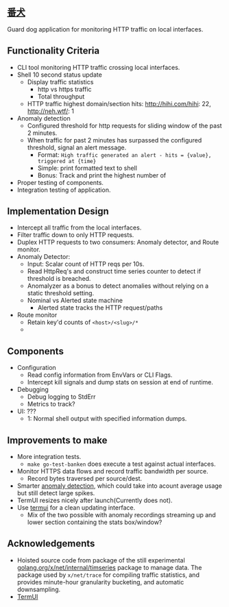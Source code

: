 [番犬](https://jisho.org/word/%E7%95%AA%E7%8A%AC)
------

Guard dog application for monitoring HTTP traffic on local interfaces.




## Functionality Criteria

* CLI tool monitoring HTTP traffic crossing local interfaces.
* Shell 10 second status update
    * Display traffic statistics
        * http vs https traffic
        * Total throughput
    * HTTP traffic highest domain/section hits: http://hihi.com/hihi: 22, http://neh.wtf/: 1
* Anomaly detection
    * Configured threshold for http requests for sliding window of the past 2 minutes.
    * When traffic for past 2 minutes has surpassed the configured threshold, signal an alert message.
        * Format: `High traffic generated an alert - hits = {value}, triggered at {time}`
        * Simple: print formatted text to shell
        * Bonus: Track and print the highest number of 
* Proper testing of components.
* Integration testing of application.

## Implementation Design

* Intercept all traffic from the local interfaces.
* Filter traffic down to only HTTP requests.
* Duplex HTTP requests to two consumers: Anomaly detector, and Route monitor.
* Anomaly Detector:
    * Input: Scalar count of HTTP reqs per 10s.
    * Read HttpReq's and construct time series counter to detect if threshold is breached.
    * Anomalyzer as a bonus to detect anomalies without relying on a static threshold setting.
    * Nominal vs Alerted state machine
        * Alerted state tracks the HTTP request/paths
* Route monitor
    * Retain key'd counts of `<host>/<slug>/*`
    * 

## Components

* Configuration 
    * Read config information from EnvVars or CLI Flags.
    * Intercept kill signals and dump stats on session at end of runtime.
* Debugging
    * Debug logging to StdErr
    * Metrics to track?
* UI: ???
    * 1: Normal shell output with specified information dumps.

## Improvements to make
* More integration tests. 
    * `make go-test-banken` does execute a test against actual interfaces.
* Monitor HTTPS data flows and record traffic bandwidth per source.
    * Record bytes traversed per source/dest.
* Smarter [anomaly detection](https://github.com/lytics/anomalyzer), which could take into acount average usage but still detect large spikes.
* TermUI resizes nicely after launch(Currently does not).
* Use [termui](https://github.com/gizak/termui) for a clean updating interface.
    * Mix of the two possible with anomaly recordings streaming up and lower section containing the stats box/window?

## Acknowledgements

* Hoisted source code from package of the still experimental [golang.org/x/net/internal/timseries](https://pkg.go.dev/golang.org/x/net@v0.0.0-20200202094626-16171245cfb2/internal/timeseries?tab=doc) package to manage data. The package used by `x/net/trace` for compiling traffic statistics, and provides minute-hour granularity bucketing, and automatic downsampling.
* [TermUI](https://github.com/gizak/termui)
